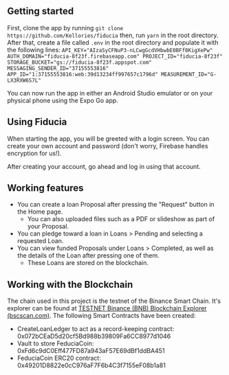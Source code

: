 
## Getting started
First, clone the app by running `git clone https://github.com/Kellories/fiducia`
then, run `yarn` in the root directory. After that, create a file called `.env` in the root directory and populate it with the following lines: 
`API_KEY="AIzaSyCFNuP3-nLCwgGcdVHbwbE0BFf8KigXePw"
AUTH_DOMAIN="fiducia-8f23f.firebaseapp.com"
PROJECT_ID="fiducia-8f23f"
STORAGE_BUCKET="gs://fiducia-8f23f.appspot.com"
MESSAGING_SENDER_ID="37155553816"
APP_ID="1:37155553816:web:39d13234ff997657c1796d"
MEASUREMENT_ID="G-LX3RXW6S7L"`

You can now run the app in either an Android Studio emulator or on your physical phone using the Expo Go app. 

## Using Fiducia 
When starting the app, you will be greeted with a login screen. You can create your own account and password (don't worry, Firebase handles encryption for us!). 

After creating your account, go ahead and log in using that account.

## Working features 
- You can create a loan Proposal after pressing the "Request" button in the Home page. 
	- You can also uploaded files such as a PDF or slideshow as part of your Proposal. 
- You can pledge toward a loan in Loans > Pending and selecting a requested Loan. 
- You can view funded Proposals under Loans > Completed, as well as the details of the Loan after pressing one of them. 
	- These Loans are stored on the blockchain.

## Working with the Blockchain 
The chain used in this project is the testnet of the Binance Smart Chain. It's explorer can be found at [TESTNET Binance (BNB) Blockchain Explorer (bscscan.com)](https://testnet.bscscan.com/). 
The following Smart Contracts have been created: 

 - CreateLoanLedger to act as a record-keeping contract: 0x072bCEaD5d20cf5Bd988b39809Fa6CC8977d1046
 - Vault to store FeduciaCoin: 0xFd6c9dC0Eff477FD87a943aF57E69dBf1ddBA451
 - FeduciaCoin ERC20 contract: 0x49201D8822e0cC976aF7F6b4C3f7155eF08b1a81

